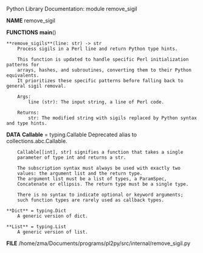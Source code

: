 Python Library Documentation: module remove_sigil

**NAME**
    remove_sigil

**FUNCTIONS**
    **__main__**()

    **remove_sigils**(line: str) -> str
        Process sigils in a Perl line and return Python type hints.

        This function is updated to handle specific Perl initialization patterns for
        arrays, hashes, and subroutines, converting them to their Python equivalents.
        It prioritizes these specific patterns before falling back to general sigil removal.

        Args:
            line (str): The input string, a line of Perl code.

        Returns:
            str: The modified string with sigils replaced by Python syntax and type hints.

**DATA**
    **Callable** = typing.Callable
        Deprecated alias to collections.abc.Callable.

        Callable[[int], str] signifies a function that takes a single
        parameter of type int and returns a str.

        The subscription syntax must always be used with exactly two
        values: the argument list and the return type.
        The argument list must be a list of types, a ParamSpec,
        Concatenate or ellipsis. The return type must be a single type.

        There is no syntax to indicate optional or keyword arguments;
        such function types are rarely used as callback types.

    **Dict** = typing.Dict
        A generic version of dict.

    **List** = typing.List
        A generic version of list.

**FILE**
    /home/zma/Documents/programs/pl2py/src/internal/remove_sigil.py

